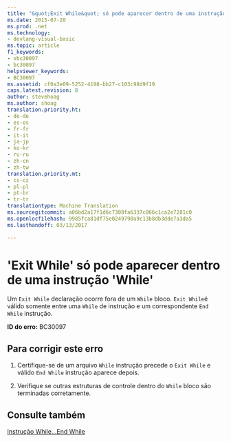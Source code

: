 ```yaml
---
title: "&quot;Exit While&quot; só pode aparecer dentro de uma instrução &quot;While&quot; | Documentos do Microsoft"
ms.date: 2015-07-20
ms.prod: .net
ms.technology:
- devlang-visual-basic
ms.topic: article
f1_keywords:
- vbc30097
- bc30097
helpviewer_keywords:
- BC30097
ms.assetid: cf0a3e09-5252-4198-bb27-c103c98d9f19
caps.latest.revision: 8
author: stevehoag
ms.author: shoag
translation.priority.ht:
- de-de
- es-es
- fr-fr
- it-it
- ja-jp
- ko-kr
- ru-ru
- zh-cn
- zh-tw
translation.priority.mt:
- cs-cz
- pl-pl
- pt-br
- tr-tr
translationtype: Machine Translation
ms.sourcegitcommit: a06bd2a17f1d6c7308fa6337c866c1ca2e7281c0
ms.openlocfilehash: 9985fca81df75e0249790a9c13b8db3dde7a3da5
ms.lasthandoff: 03/13/2017

---
```

# <a name="39exit-while39-can-only-appear-inside-a-39while39-statement"></a>'Exit While' só pode aparecer dentro de uma instrução 'While'
Um `Exit While` declaração ocorre fora de um `While` bloco. `Exit While`é válido somente entre uma `While` de instrução e um correspondente `End While` instrução.  
  
 **ID do erro:** BC30097  
  
## <a name="to-correct-this-error"></a>Para corrigir este erro  
  
1.  Certifique-se de um arquivo `While` instrução precede o `Exit While` e válido `End While` instrução aparece depois.  
  
2.  Verifique se outras estruturas de controle dentro do `While` bloco são terminadas corretamente.  
  
## <a name="see-also"></a>Consulte também  
 [Instrução While...End While](../../visual-basic/language-reference/statements/while-end-while-statement.md)
